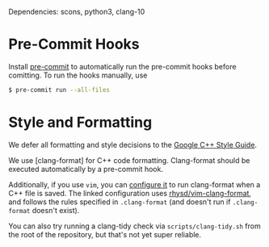 Dependencies: scons, python3, clang-10

# Pre-Commit Hooks
Install [pre-commit] to automatically run the pre-commit hooks before comitting.
To run the hooks manually, use
```bash
$ pre-commit run --all-files
```

# Style and Formatting
We defer all formatting and style decisions to the [Google C++ Style
Guide][google-cpp].

We use [clang-format] for C++ code formatting.
Clang-format should be executed automatically by a pre-commit hook.

Additionally, if you use `vim`, you can [configure it][clang-format-vimrc] to
run clang-format when a C++ file is saved. The linked configuration uses
[rhysd/vim-clang-format][vim-clang-format], and follows the rules specified in
`.clang-format` (and doesn't run if `.clang-format` doesn't exist).

You can also try running a clang-tidy check via `scripts/clang-tidy.sh` from the
root of the repository, but that's not yet super reliable.

[pre-commit]: https://pre-commit.com/
[google-cpp]: https://google.github.io/styleguide/cppguide.html
[clang-format-vimrc]: https://github.com/n-samar/.config/blob/master/nvim/init.vim#L126-L128
[vim-clang-format]: https://github.com/rhysd/vim-clang-format
